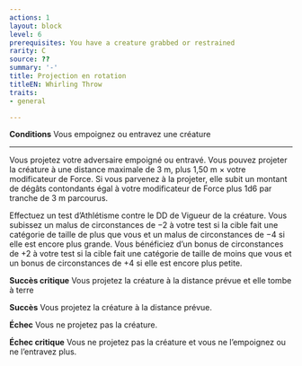 ```yaml
---
actions: 1
layout: block
level: 6
prerequisites: You have a creature grabbed or restrained
rarity: C
source: ??
summary: '-'
title: Projection en rotation
titleEN: Whirling Throw
traits:
- general

---
```


<p><strong>Conditions</strong> Vous empoignez ou entravez une créature</p>
<hr>
<p>Vous projetez votre adversaire empoigné ou entravé. Vous pouvez projeter la créature à une distance maximale de 3 m, plus 1,50 m × votre modificateur de Force. Si vous parvenez à la projeter, elle subit un montant de dégâts contondants égal à votre modificateur de Force plus 1d6 par tranche de 3 m parcourus.</p>
<p>Effectuez un test d’Athlétisme contre le DD de Vigueur de la créature. Vous subissez un malus de circonstances de −2 à votre test si la cible fait une catégorie de taille de plus que vous et un malus de circonstances de −4 si elle est encore plus grande. Vous bénéficiez d’un bonus de circonstances de +2 à votre test si la cible fait une catégorie de taille de moins que vous et un bonus de circonstances de +4 si elle est encore plus petite.</p>
<p><strong>Succès critique</strong> Vous projetez la créature à la distance prévue et elle tombe à terre</p>
<p><strong>Succès</strong>  Vous projetez la créature à la distance prévue.</p>
<p><strong>Échec</strong> Vous ne projetez pas la créature.</p>
<p><strong>Échec critique</strong>  Vous ne projetez pas la créature et vous ne l’empoignez ou ne l’entravez plus.</p>